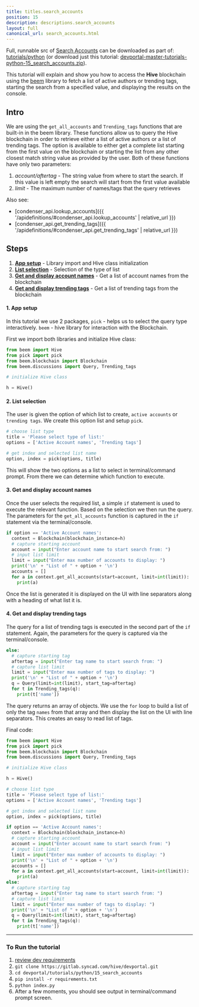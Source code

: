 ```yaml
---
title: titles.search_accounts
position: 15
description: descriptions.search_accounts
layout: full
canonical_url: search_accounts.html
---
```

Full, runnable src of [Search Accounts](https://gitlab.syncad.com/hive/devportal/-/tree/master/tutorials/python/15_search_accounts) can be downloaded as part of: [tutorials/python](https://gitlab.syncad.com/hive/devportal/-/tree/master/tutorials/python) (or download just this tutorial: [devportal-master-tutorials-python-15_search_accounts.zip](https://gitlab.syncad.com/hive/devportal/-/archive/master/devportal-master.zip?path=tutorials/python/15_search_accounts)).

This tutorial will explain and show you how to access the **Hive** blockchain using the [beem](https://github.com/holgern/beem) library to fetch a list of active authors or trending tags, starting the search from a specified value, and displaying the results on the console.

## Intro

We are using the `get_all_accounts` and `Trending_tags` functions that are built-in in the beem library.  These functions allow us to query the Hive blockchain in order to retrieve either a list of active authors or a list of trending tags.  The option is available to either get a complete list starting from the first value on the blockchain or starting the list from any other closest match string value as provided by the user.  Both of these functions have only two parameters:

1.  _account/aftertag_ - The string value from where to start the search. If this value is left empty the search will start from the first value available
1.  _limit_ - The maximum number of names/tags that the query retrieves

Also see:
* [condenser_api.lookup_accounts]({{ '/apidefinitions/#condenser_api.lookup_accounts' | relative_url }})
* [condenser_api.get_trending_tags]({{ '/apidefinitions/#condenser_api.get_trending_tags' | relative_url }})

## Steps

1. [**App setup**](#setup) - Library import and Hive class initialization
1. [**List selection**](#list) - Selection of the type of list
1. [**Get and display account names**](#accounts) - Get a list of account names from the blockchain
1. [**Get and display trending tags**](#tags) - Get a list of trending tags from the blockchain

#### 1. App setup<a name="setup"></a>

In this tutorial we use 2 packages, `pick` - helps us to select the query type interactively. `beem` - hive library for interaction with the Blockchain.

First we import both libraries and initialize Hive class:

```python
from beem import Hive
from pick import pick
from beem.blockchain import Blockchain
from beem.discussions import Query, Trending_tags

# initialize Hive class

h = Hive()
```

#### 2. List selection<a name="list"></a>

The user is given the option of which list to create, `active accounts` or `trending tags`. We create this option list and setup `pick`.

```python
# choose list type
title = 'Please select type of list:'
options = ['Active Account names', 'Trending tags']

# get index and selected list name
option, index = pick(options, title)
```

This will show the two options as a list to select in terminal/command prompt. From there we can determine which function to execute.

#### 3. Get and display account names<a name="accounts"></a>

Once the user selects the required list, a simple `if` statement is used to execute the relevant function. Based on the selection we then run the query. The parameters for the `get_all_accounts` function is captured in the `if` statement via the terminal/console.

```python
if option == 'Active Account names':
  context = Blockchain(blockchain_instance=h)
  # capture starting account
  account = input("Enter account name to start search from: ")
  # input list limit
  limit = input("Enter max number of accounts to display: ")
  print('\n' + "List of " + option + '\n')
  accounts = []
  for a in context.get_all_accounts(start=account, limit=int(limit)):
    print(a)
```

Once the list is generated it is displayed on the UI with line separators along with a heading of what list it is.

#### 4. Get and display trending tags<a name="tags"></a>

The query for a list of trending tags is executed in the second part of the `if` statement. Again, the parameters for the query is captured via the terminal/console.

```python
else:
  # capture starting tag
  aftertag = input("Enter tag name to start search from: ")
  # capture list limit
  limit = input("Enter max number of tags to display: ")
  print('\n' + "List of " + option + '\n')
  q = Query(limit=int(limit), start_tag=aftertag)
  for t in Trending_tags(q):
    print(t['name'])
```

The query returns an array of objects. We use the `for` loop to build a list of only the tag `names` from that array and then display the list on the UI with line separators. This creates an easy to read list of tags.

Final code:

```python
from beem import Hive
from pick import pick
from beem.blockchain import Blockchain
from beem.discussions import Query, Trending_tags

# initialize Hive class

h = Hive()

# choose list type
title = 'Please select type of list:'
options = ['Active Account names', 'Trending tags']

# get index and selected list name
option, index = pick(options, title)

if option == 'Active Account names':
  context = Blockchain(blockchain_instance=h)
  # capture starting account
  account = input("Enter account name to start search from: ")
  # input list limit
  limit = input("Enter max number of accounts to display: ")
  print('\n' + "List of " + option + '\n')
  accounts = []
  for a in context.get_all_accounts(start=account, limit=int(limit)):
    print(a)
else:
  # capture starting tag
  aftertag = input("Enter tag name to start search from: ")
  # capture list limit
  limit = input("Enter max number of tags to display: ")
  print('\n' + "List of " + option + '\n')
  q = Query(limit=int(limit), start_tag=aftertag)
  for t in Trending_tags(q):
    print(t['name'])


```

---


### To Run the tutorial

1. [review dev requirements](getting_started.html)
1. `git clone https://gitlab.syncad.com/hive/devportal.git`
1. `cd devportal/tutorials/python/15_search_accounts`
1. `pip install -r requirements.txt`
1. `python index.py`
1. After a few moments, you should see output in terminal/command prompt screen.
